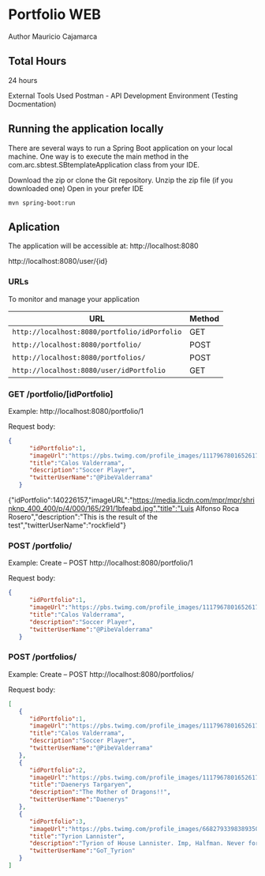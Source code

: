 # Portfolio WEB

Author
Mauricio Cajamarca

## Total Hours
24 hours

External Tools Used
Postman - API Development Environment (Testing Docmentation)

## Running the application locally

There are several ways to run a Spring Boot application on your local machine. One way is to execute the main method in the com.arc.sbtest.SBtemplateApplication class from your IDE.

Download the zip or clone the Git repository.
Unzip the zip file (if you downloaded one)
Open in your prefer IDE

```shell
mvn spring-boot:run
```


## Aplication
The application will be accessible at:
http://localhost:8080
	
http://localhost:8080/user/{id}


### URLs

To monitor and manage your application

|  URL                    |  Method      |
|-------------------------|--------------|
|`http://localhost:8080/portfolio/idPorfolio`          | GET  |
|`http://localhost:8080/portfolio/`                    | POST |
|`http://localhost:8080/portfolios/`                   | POST |
|`http://localhost:8080/user/idPortfolio`              | GET  |


### GET /portfolio/[idPortfolio]

Example: http://localhost:8080/portfolio/1

Request body:
```json
{
      "idPortfolio":1,
      "imageUrl":"https://pbs.twimg.com/profile_images/1117967801652617216/i8PWXebo_400x400.jpg",
      "title":"Calos Valderrama",
      "description":"Soccer Player",
      "twitterUserName":"@PibeValderrama"
   }
```

{"idPortfolio":140226157,"imageURL":"https://media.licdn.com/mpr/mpr/shrinknp_400_400/p/4/000/165/291/1bfeabd.jpg","title":"Luis Alfonso Roca Rosero","description":"This is the result of the test","twitterUserName":"rockfield"}

### POST /portfolio/

Example: Create – POST  http://localhost:8080/portfolio/1

Request body:
```json
{
      "idPortfolio":1,
      "imageUrl":"https://pbs.twimg.com/profile_images/1117967801652617216/i8PWXebo_400x400.jpg",
      "title":"Calos Valderrama",
      "description":"Soccer Player",
      "twitterUserName":"@PibeValderrama"
   }
```

### POST /portfolios/
Example: Create – POST  http://localhost:8080/portfolios/

Request body:
```json
[
   {
      "idPortfolio":1,
      "imageUrl":"https://pbs.twimg.com/profile_images/1117967801652617216/i8PWXebo_400x400.jpg",
      "title":"Calos Valderrama",
      "description":"Soccer Player",
      "twitterUserName":"@PibeValderrama"
   },
   {
      "idPortfolio":2,
      "imageUrl":"https://pbs.twimg.com/profile_images/1117967801652617216/i8PWXebo_400x400.jpg",
      "title":"Daenerys Targaryen",
      "description":"The Mother of Dragons!!",
      "twitterUserName":"Daenerys"
   },
   {
      "idPortfolio":3,
      "imageUrl":"https://pbs.twimg.com/profile_images/668279339838935040/8sUE9d4C_400x400.jpg",
      "title":"Tyrion Lannister",
      "description":"Tyrion of House Lannister. Imp, Halfman. Never forget what you are, for surely the world will not",
      "twitterUserName":"GoT_Tyrion"
   }
]
```

